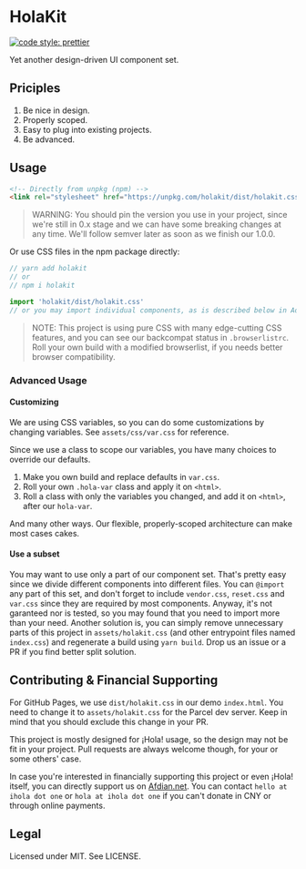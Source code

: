 # HolaKit

[![code style: prettier](https://img.shields.io/badge/code_style-prettier-ff69b4.svg?style=flat-square)](https://github.com/prettier/prettier)

Yet another design-driven UI component set.

## Priciples

1. Be nice in design.
2. Properly scoped.
3. Easy to plug into existing projects.
4. Be advanced.

## Usage

```html
<!-- Directly from unpkg (npm) -->
<link rel="stylesheet" href="https://unpkg.com/holakit/dist/holakit.css">
```

> WARNING: You should pin the version you use in your project, since we're still in 0.x stage and we can have some breaking changes at any time. We'll follow semver later as soon as we finish our 1.0.0.

Or use CSS files in the npm package directly:

```js
// yarn add holakit
// or
// npm i holakit

import 'holakit/dist/holakit.css'
// or you may import individual components, as is described below in Advanced Usage.
```

> NOTE: This project is using pure CSS with many edge-cutting CSS features, and you can see our backcompat status in `.browserlistrc`. Roll your own build with a modified browserlist, if you needs better browser compatibility.

### Advanced Usage

#### Customizing

We are using CSS variables, so you can do some customizations by changing variables. See `assets/css/var.css` for reference.

Since we use a class to scope our variables, you have many choices to override our defaults.

1. Make you own build and replace defaults in `var.css`.
2. Roll your own `.hola-var` class and apply it on `<html>`.
3. Roll a class with only the variables you changed, and add it on `<html>`, after our `hola-var`.

And many other ways. Our flexible, properly-scoped architecture can make most cases cakes.

#### Use a subset

You may want to use only a part of our component set. That's pretty easy since we divide different components into different files. You can `@import` any part of this set, and don't forget to include `vendor.css`, `reset.css` and `var.css` since they are required by most components. Anyway, it's not garanteed nor is tested, so you may found that you need to import more than your need. Another solution is, you can simply remove unnecessary parts of this project in `assets/holakit.css` (and other entrypoint files named `index.css`) and regenerate a build using `yarn build`. Drop us an issue or a PR if you find better split solution.

## Contributing & Financial Supporting

For GitHub Pages, we use `dist/holakit.css` in our demo `index.html`. You need to change it to `assets/holakit.css` for the Parcel dev server. Keep in mind that you should exclude this change in your PR.

This project is mostly designed for ¡Hola! usage, so the design may not be fit in your project. Pull requests are always welcome though, for your or some others' case.

In case you're interested in financially supporting this project or even ¡Hola! itself, you can directly support us on [Afdian.net](https://afdian.net/@ihola). You can contact `hello at ihola dot one` or `hola at ihola dot one` if you can't donate in CNY or through online payments.

## Legal

Licensed under MIT. See LICENSE.
